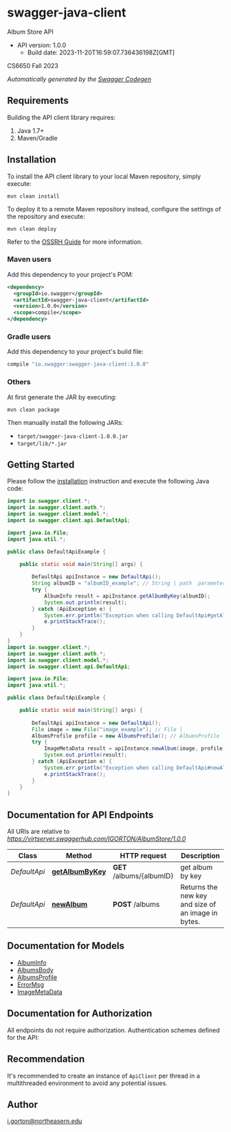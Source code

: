 # swagger-java-client

Album Store API
- API version: 1.0.0
  - Build date: 2023-11-20T16:59:07.736436198Z[GMT]

CS6650 Fall 2023


*Automatically generated by the [Swagger Codegen](https://github.com/swagger-api/swagger-codegen)*


## Requirements

Building the API client library requires:
1. Java 1.7+
2. Maven/Gradle

## Installation

To install the API client library to your local Maven repository, simply execute:

```shell
mvn clean install
```

To deploy it to a remote Maven repository instead, configure the settings of the repository and execute:

```shell
mvn clean deploy
```

Refer to the [OSSRH Guide](http://central.sonatype.org/pages/ossrh-guide.html) for more information.

### Maven users

Add this dependency to your project's POM:

```xml
<dependency>
  <groupId>io.swagger</groupId>
  <artifactId>swagger-java-client</artifactId>
  <version>1.0.0</version>
  <scope>compile</scope>
</dependency>
```

### Gradle users

Add this dependency to your project's build file:

```groovy
compile "io.swagger:swagger-java-client:1.0.0"
```

### Others

At first generate the JAR by executing:

```shell
mvn clean package
```

Then manually install the following JARs:

* `target/swagger-java-client-1.0.0.jar`
* `target/lib/*.jar`

## Getting Started

Please follow the [installation](#installation) instruction and execute the following Java code:

```java
import io.swagger.client.*;
import io.swagger.client.auth.*;
import io.swagger.client.model.*;
import io.swagger.client.api.DefaultApi;

import java.io.File;
import java.util.*;

public class DefaultApiExample {

    public static void main(String[] args) {
        
        DefaultApi apiInstance = new DefaultApi();
        String albumID = "albumID_example"; // String | path  parameter is album key to retrieve
        try {
            AlbumInfo result = apiInstance.getAlbumByKey(albumID);
            System.out.println(result);
        } catch (ApiException e) {
            System.err.println("Exception when calling DefaultApi#getAlbumByKey");
            e.printStackTrace();
        }
    }
}
import io.swagger.client.*;
import io.swagger.client.auth.*;
import io.swagger.client.model.*;
import io.swagger.client.api.DefaultApi;

import java.io.File;
import java.util.*;

public class DefaultApiExample {

    public static void main(String[] args) {
        
        DefaultApi apiInstance = new DefaultApi();
        File image = new File("image_example"); // File | 
        AlbumsProfile profile = new AlbumsProfile(); // AlbumsProfile | 
        try {
            ImageMetaData result = apiInstance.newAlbum(image, profile);
            System.out.println(result);
        } catch (ApiException e) {
            System.err.println("Exception when calling DefaultApi#newAlbum");
            e.printStackTrace();
        }
    }
}
```

## Documentation for API Endpoints

All URIs are relative to *https://virtserver.swaggerhub.com/IGORTON/AlbumStore/1.0.0*

Class | Method | HTTP request | Description
------------ | ------------- | ------------- | -------------
*DefaultApi* | [**getAlbumByKey**](docs/DefaultApi.md#getAlbumByKey) | **GET** /albums/{albumID} | get album by key
*DefaultApi* | [**newAlbum**](docs/DefaultApi.md#newAlbum) | **POST** /albums | Returns the new key and size of an image in bytes.

## Documentation for Models

 - [AlbumInfo](docs/AlbumInfo.md)
 - [AlbumsBody](docs/AlbumsBody.md)
 - [AlbumsProfile](docs/AlbumsProfile.md)
 - [ErrorMsg](docs/ErrorMsg.md)
 - [ImageMetaData](docs/ImageMetaData.md)

## Documentation for Authorization

All endpoints do not require authorization.
Authentication schemes defined for the API:

## Recommendation

It's recommended to create an instance of `ApiClient` per thread in a multithreaded environment to avoid any potential issues.

## Author

i.gorton@northeasern.edu

